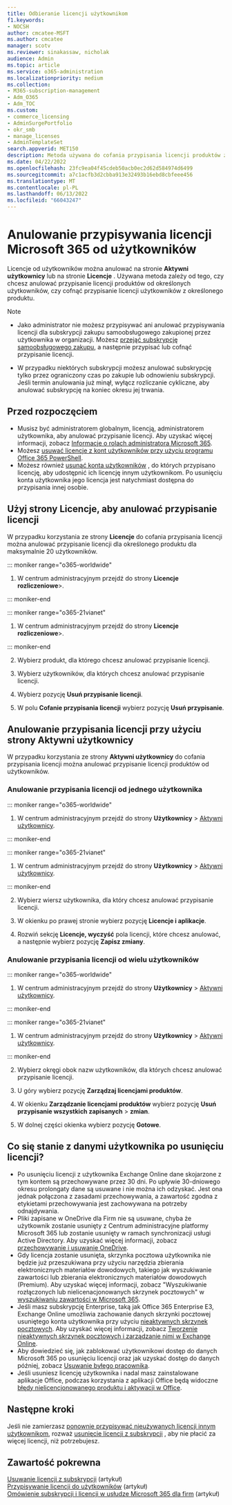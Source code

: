 ```yaml
---
title: Odbieranie licencji użytkownikom
f1.keywords:
- NOCSH
author: cmcatee-MSFT
ms.author: cmcatee
manager: scotv
ms.reviewer: sinakassaw, nicholak
audience: Admin
ms.topic: article
ms.service: o365-administration
ms.localizationpriority: medium
ms.collection:
- M365-subscription-management
- Adm_O365
- Adm_TOC
ms.custom:
- commerce_licensing
- AdminSurgePortfolio
- okr_smb
- manage_licenses
- AdminTemplateSet
search.appverid: MET150
description: Metoda używana do cofania przypisania licencji produktów zależy od tego, czy nie przypisano licencji od określonych użytkowników, czy od określonego produktu.
ms.date: 04/22/2022
ms.openlocfilehash: 23fc9ea04f45cdeb50acb0ec2d62d584974d6499
ms.sourcegitcommit: a7c1acfb3d2cbba913e32493b16ebd8cbfeee456
ms.translationtype: MT
ms.contentlocale: pl-PL
ms.lasthandoff: 06/13/2022
ms.locfileid: "66043247"
---
```

# <a name="unassign-microsoft-365-licenses-from-users"></a>Anulowanie przypisywania licencji Microsoft 365 od użytkowników

Licencje od użytkowników można anulować na stronie **Aktywni użytkownicy** lub na stronie **Licencje** . Używana metoda zależy od tego, czy chcesz anulować przypisanie licencji produktów od określonych użytkowników, czy cofnąć przypisanie licencji użytkowników z określonego produktu.

> [!NOTE]
> 
> - Jako administrator nie możesz przypisywać ani anulować przypisywania licencji dla subskrypcji zakupu samoobsługowego zakupionej przez użytkownika w organizacji. Możesz [przejąć subskrypcję samoobsługowego zakupu](../../commerce/subscriptions/manage-self-service-purchases-admins.md#take-over-a-self-service-purchase-subscription), a następnie przypisać lub cofnąć przypisanie licencji.
> 
> - W przypadku niektórych subskrypcji możesz anulować subskrypcję tylko przez ograniczony czas po zakupie lub odnowieniu subskrypcji. Jeśli termin anulowania już minął, wyłącz rozliczanie cykliczne, aby anulować subskrypcję na koniec okresu jej trwania.

## <a name="before-you-begin"></a>Przed rozpoczęciem

- Musisz być administratorem globalnym, licencją, administratorem użytkownika, aby anulować przypisanie licencji. Aby uzyskać więcej informacji, zobacz [Informacje o rolach administratora Microsoft 365](../add-users/about-admin-roles.md).
- Możesz [usuwać licencje z kont użytkowników przy użyciu programu Office 365 PowerShell](../../enterprise/remove-licenses-from-user-accounts-with-microsoft-365-powershell.md).
- Możesz również [usunąć konta użytkowników](../add-users/delete-a-user.md) , do których przypisano licencję, aby udostępnić ich licencję innym użytkownikom. Po usunięciu konta użytkownika jego licencja jest natychmiast dostępna do przypisania innej osobie.

## <a name="use-the-licenses-page-to-unassign-licenses"></a>Użyj strony Licencje, aby anulować przypisanie licencji

W przypadku korzystania ze strony **Licencje** do cofania przypisania licencji można anulować przypisanie licencji dla określonego produktu dla maksymalnie 20 użytkowników.

::: moniker range="o365-worldwide"

1. W centrum administracyjnym przejdź do strony **Licencje rozliczeniowe**\>.<a href="https://go.microsoft.com/fwlink/p/?linkid=842264" target="_blank"></a>

::: moniker-end

::: moniker range="o365-21vianet"

1. W centrum administracyjnym przejdź do strony **Licencje rozliczeniowe**\>.<a href="https://go.microsoft.com/fwlink/p/?linkid=850625" target="_blank"></a>

::: moniker-end

2. Wybierz produkt, dla którego chcesz anulować przypisanie licencji.

3. Wybierz użytkowników, dla których chcesz anulować przypisanie licencji.

4. Wybierz pozycję **Usuń przypisanie licencji**.

5. W polu **Cofanie przypisania licencji** wybierz pozycję **Usuń przypisanie**.

## <a name="use-the-active-users-page-to-unassign-licenses"></a>Anulowanie przypisania licencji przy użyciu strony Aktywni użytkownicy

W przypadku korzystania ze strony **Aktywni użytkownicy** do cofania przypisania licencji można anulować przypisanie licencji produktów od użytkowników.

### <a name="unassign-licenses-from-one-user"></a>Anulowanie przypisania licencji od jednego użytkownika

::: moniker range="o365-worldwide"

1. W centrum administracyjnym przejdź do strony **Użytkownicy** \> <a href="https://go.microsoft.com/fwlink/p/?linkid=834822" target="_blank">Aktywni użytkownicy</a>.

::: moniker-end

::: moniker range="o365-21vianet"

1. W centrum administracyjnym przejdź do strony **Użytkownicy** \> <a href="https://go.microsoft.com/fwlink/p/?linkid=850628" target="_blank">Aktywni użytkownicy</a>.

::: moniker-end

2. Wybierz wiersz użytkownika, dla który chcesz anulować przypisanie licencji.

3. W okienku po prawej stronie wybierz pozycję **Licencje i aplikacje**.

4. Rozwiń sekcję **Licencje, wyczyść** pola licencji, które chcesz anulować, a następnie wybierz pozycję **Zapisz zmiany**.

### <a name="unassign-licenses-from-multiple-users"></a>Anulowanie przypisania licencji od wielu użytkowników

::: moniker range="o365-worldwide"

1. W centrum administracyjnym przejdź do strony **Użytkownicy** \> <a href="https://go.microsoft.com/fwlink/p/?linkid=834822" target="_blank">Aktywni użytkownicy</a>.

::: moniker-end

::: moniker range="o365-21vianet"

1. W centrum administracyjnym przejdź do strony **Użytkownicy** \> <a href="https://go.microsoft.com/fwlink/p/?linkid=850628" target="_blank">Aktywni użytkownicy</a>.

::: moniker-end

2. Wybierz okręgi obok nazw użytkowników, dla których chcesz anulować przypisanie licencji.

3. U góry wybierz pozycję **Zarządzaj licencjami produktów**.

4. W okienku **Zarządzanie licencjami produktów** wybierz pozycję **Usuń przypisanie wszystkich zapisanych** > **zmian**.

5. W dolnej części okienka wybierz pozycję **Gotowe**.  

## <a name="what-happens-to-a-users-data-when-you-remove-their-license"></a>Co się stanie z danymi użytkownika po usunięciu licencji?

- Po usunięciu licencji z użytkownika Exchange Online dane skojarzone z tym kontem są przechowywane przez 30 dni. Po upływie 30-dniowego okresu prolongaty dane są usuwane i nie można ich odzyskać. Jest ona jednak połączona z zasadami przechowywania, a zawartość zgodna z etykietami przechowywania jest zachowywana na potrzeby odnajdywania.
- Pliki zapisane w OneDrive dla Firm nie są usuwane, chyba że użytkownik zostanie usunięty z Centrum administracyjne platformy Microsoft 365 lub zostanie usunięty w ramach synchronizacji usługi Active Directory. Aby uzyskać więcej informacji, zobacz [przechowywanie i usuwanie OneDrive](/onedrive/retention-and-deletion).
- Gdy licencja zostanie usunięta, skrzynka pocztowa użytkownika nie będzie już przeszukiwana przy użyciu narzędzia zbierania elektronicznych materiałów dowodowych, takiego jak wyszukiwanie zawartości lub zbierania elektronicznych materiałów dowodowych (Premium). Aby uzyskać więcej informacji, zobacz "Wyszukiwanie rozłączonych lub nielicenacjonowanych skrzynek pocztowych" w [wyszukiwaniu zawartości w Microsoft 365](../../compliance/content-search.md).
- Jeśli masz subskrypcję Enterprise, taką jak Office 365 Enterprise E3, Exchange Online umożliwia zachowanie danych skrzynki pocztowej usuniętego konta użytkownika przy użyciu [nieaktywnych skrzynek pocztowych](../../compliance/inactive-mailboxes-in-office-365.md). Aby uzyskać więcej informacji, zobacz [Tworzenie nieaktywnych skrzynek pocztowych i zarządzanie nimi w Exchange Online](../../compliance/create-and-manage-inactive-mailboxes.md).
- Aby dowiedzieć się, jak zablokować użytkownikowi dostęp do danych Microsoft 365 po usunięciu licencji oraz jak uzyskać dostęp do danych później, zobacz [Usuwanie byłego pracownika](../add-users/remove-former-employee.md).
- Jeśli usuniesz licencję użytkownika i nadal masz zainstalowane aplikacje Office, podczas korzystania z aplikacji Office będą widoczne [błędy nielicencjonowanego produktu i aktywacji w Office](https://support.microsoft.com/office/0d23d3c0-c19c-4b2f-9845-5344fedc4380).

## <a name="next-steps"></a>Następne kroki

Jeśli nie zamierzasz [ponownie przypisywać nieużywanych licencji innym użytkownikom](../../managed-desktop/get-started/assign-licenses.md), rozważ [usunięcie licencji z subskrypcji](../../commerce/licenses/buy-licenses.md) , aby nie płacić za więcej licencji, niż potrzebujesz.

## <a name="related-content"></a>Zawartość pokrewna

[Usuwanie licencji z subskrypcji](../../commerce/licenses/buy-licenses.md) (artykuł)\
[Przypisywanie licencji do użytkowników](assign-licenses-to-users.md) (artykuł)\
[Omówienie subskrypcji i licencji w usłudze Microsoft 365 dla firm](../../commerce/licenses/subscriptions-and-licenses.md) (artykuł)
